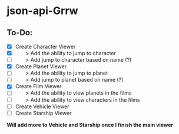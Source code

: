 # json-api-Grrw
## To-Do:
- [X] Create Character Viewer
- [X] &nbsp;&nbsp;&nbsp;&nbsp;&nbsp;&nbsp; > Add the ability to jump to character
- [ ] &nbsp;&nbsp;&nbsp;&nbsp;&nbsp;&nbsp; > Add jump to character based on name (?)
- [X] Create Planet Viewer
- [ ] &nbsp;&nbsp;&nbsp;&nbsp;&nbsp;&nbsp; > Add the ability to jump to planet 
- [ ] &nbsp;&nbsp;&nbsp;&nbsp;&nbsp;&nbsp; > Add jump to planet based on name (?)
- [X] Create Film Viewer
- [ ] &nbsp;&nbsp;&nbsp;&nbsp;&nbsp;&nbsp; > Add the ability to view planets in the films
- [ ] &nbsp;&nbsp;&nbsp;&nbsp;&nbsp;&nbsp; > Add the ability to view characters in the films
- [ ] Create Vehicle Viewer
- [ ] Create Starship Viewer
<p><b> Will add more to Vehicle and Starship once I finish the main viewer </b></p>
